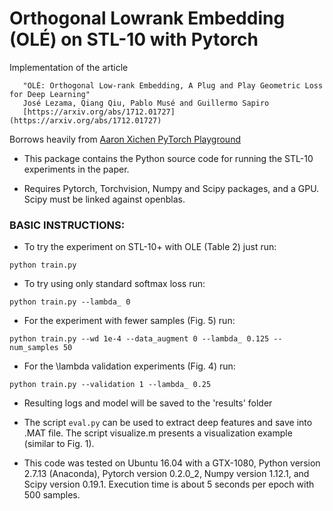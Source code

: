 # Orthogonal Lowrank Embedding (OLÉ) on STL-10 with Pytorch

Implementation of the article

```
   "OLÉ: Orthogonal Low-rank Embedding, A Plug and Play Geometric Loss for Deep Learning"
   José Lezama, Qiang Qiu, Pablo Musé and Guillermo Sapiro
   [https://arxiv.org/abs/1712.01727](https://arxiv.org/abs/1712.01727)
```

Borrows heavily from [Aaron Xichen PyTorch Playground](https://github.com/https://github.com/aaron-xichen/pytorch-playground)


- This package contains the Python source code for running the STL-10
  experiments in the paper.

- Requires Pytorch, Torchvision, Numpy and Scipy packages, and a GPU. Scipy must be linked against openblas.

### BASIC INSTRUCTIONS: 
- To try the experiment on STL-10+ with OLE (Table 2) just run:
```
python train.py
```
- To try using only standard softmax loss run:
```
python train.py --lambda_ 0
```
- For the experiment with fewer samples (Fig. 5) run:
```
python train.py --wd 1e-4 --data_augment 0 --lambda_ 0.125 --num_samples 50 
```

- For the \lambda validation experiments (Fig. 4) run:
```
python train.py --validation 1 --lambda_ 0.25
```
- Resulting logs and model will be saved to the 'results' folder

- The script ```eval.py``` can be used to extract deep features and save
  into .MAT file. The script visualize.m presents a visualization
  example (similar to Fig. 1).

- This code was tested on Ubuntu 16.04 with a GTX-1080, Python version
2.7.13 (Anaconda), Pytorch version 0.2.0_2, Numpy version 1.12.1, and
Scipy version 0.19.1. Execution time is about 5 seconds per epoch with
500 samples.
